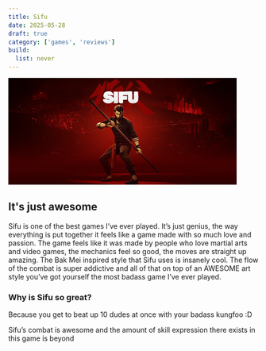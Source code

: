 ```yaml
---
title: Sifu
date: 2025-05-28
draft: true
category: ['games', 'reviews']
build:
  list: never
---
```

![Sifu](/images/Sifu.JPG)
## It's just awesome
Sifu is one of the best games I’ve ever played. It’s just genius, the way everything is put together it feels like a game made with so much love and passion.  The game feels like it was made by people who love martial arts and video games, the mechanics feel so good, the moves are straight up amazing. The Bak Mei inspired style that Sifu uses is insanely cool. The flow of the combat is super addictive and all of that on top of an AWESOME art style you’ve got yourself the most badass game I’ve ever played.

### Why is Sifu so great?

Because you get to beat up 10 dudes at once with your badass kungfoo :D

Sifu’s combat is awesome and the amount of skill expression there exists in this game is beyond 




